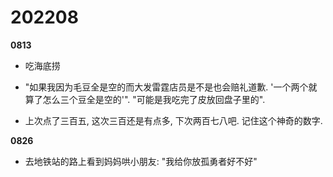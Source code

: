 # 202208

**0813**

* 吃海底捞

* "如果我因为毛豆全是空的而大发雷霆店员是不是也会赔礼道歉. '一个两个就算了怎么三个豆全是空的'". "可能是我吃完了皮放回盘子里的".

* 上次点了三百五, 这次三百还是有点多, 下次两百七八吧. 记住这个神奇的数字.

**0826**

* 去地铁站的路上看到妈妈哄小朋友: "我给你放孤勇者好不好"
